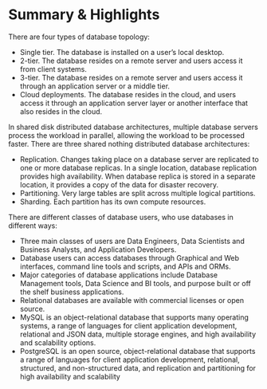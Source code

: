 # Summary & Highlights

There are four types of database topology:
- Single tier. The database is installed on a user’s local desktop.
- 2-tier. The database resides on a remote server and users access it from client systems.
- 3-tier. The database resides on a remote server and users access it through an application server or a middle tier.
- Cloud deployments. The database resides in the cloud, and users access it through an application server layer or another interface that also resides in the cloud.

In shared disk distributed database architectures, multiple database servers process the workload in parallel, allowing the workload to be processed faster. There are three shared nothing distributed database architectures:
- Replication. Changes taking place on a database server are replicated to one or more database replicas. In a single location, database replication provides high availability. When database replica is stored in a separate location, it provides a copy of the data for disaster recovery.
- Partitioning. Very large tables are split across multiple logical partitions.
- Sharding. Each partition has its own compute resources.

There are different classes of database users, who use databases in different ways:
- Three main classes of users are Data Engineers, Data Scientists and Business Analysts, and Application Developers.
- Database users can access databases through Graphical and Web interfaces, command line tools and scripts, and APIs and ORMs.
- Major categories of database applications include Database Management tools, Data Science and BI tools, and purpose built or off the shelf business applications.
- Relational databases are available with commercial licenses or open source.
- MySQL is an object-relational database that supports many operating systems, a range of languages for client application development, relational and JSON data, multiple storage engines, and high availability and scalability options.
- PostgreSQL is an open source, object-relational database that supports a range of languages for client application development, relational, structured, and non-structured data, and replication and partitioning for high availability and scalability
